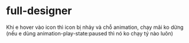 # full-designer
Khi e hover vào icon thì icon bị nhảy và chỗ animation, chạy mãi ko dừng (nếu e dùng animation-play-state:paused thì nó ko chạy tý nào luôn)
